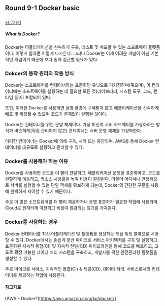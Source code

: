 ## Round 9-1 Docker basic

##### 

[뒤로가기](/docker/README.md)

##### What is Docker?  

Docker는 어플리케이션을 신속하게 구축, 테스트 및 배포할 수 있는 소프트웨어 플랫폼이다. 이렇게 말하면 어렵게 다가온다. 그러나 Docker는 이제 어려운 개념이 아닌 기본적인 개념이기 때문에 보다 쉽게 접근할 필요가 있다.  

### Dokcer의 동작 원리와 작동 방식

Docker는 소프트웨어를 컨테이너라는 표준화딘 유닛으로 피키징하며(묶으며), 이 컨테이너에는 소프트웨어를 실행하는 데 필요한 모든 것(라이브러리, 시스템 도구, 코드, 런타임 등)이 포함되어 있따.  

또한, 이러한 Docker를 사용하면 실행 환경에 구애받지 않고 애플리케이션을 신속하게 배포 및 확장할 수 있으며 코드가 문제없이 실행될 것이다.  

Docker는 컨테이너를 위한 운영 체제이다. 가상 머신이 서버 하드웨어를 가상화하는 방식과 비슷하게(직접 관리하지 않고) 컨테이너는 서버 운영 체제를 가상화한다.  

이러한 컨테이너는 Docker에 의해 구축, 시작 또는 중단되며, AWS를 통해 Docker 컨테이너를 대규모로 실행하고 관리할 수 있다.  

### Docker를 사용해야 하는 이유  

Docker를 사용하면 코드를 더 빨리 전달하고, 애플리케이션 운영을 표준화하고, 코드를 원할하게 이동하고, 리소스 사용률을 높여 비용이 절감된다. 더블어 어디서나 안정적으로 서버를 실행할 수 있는 단일 객체를 확보하게 되는데, Docker의 간단한 구문을 사용해 완벽하게 제어할 수 있기 때문이다.  

주로 더 많은 소프트웨어를 더 빨리 제공하거나 운영 표준화가 필요한 작업에 사용되며, Cloud로 원하라게 이전되고 비용이 절감되는 효과를 가져온다.  

### Docker를 사용하는 경우  

Docker 컨테이너를 최신 어플리케이션 및 플랫폼을 생성하는 핵심 빌딩 블록으로 사용할 수 있다. Docker에서는 손쉽게 분산 마이크로 서비스 아키텍처를 구축 및 실행하고, 표준화된 지속적 통합(CI) 및 지속적 전달(CD) 파이프라인을 통해 코드를 배포하고, 고도로 확장 가능한 데이터 처리 시스템을 구축하고, 개발자를 위한 완전관리형 플랫폼을 생성할 수 있다.  

주로 마이크로 서비스, 지속적인 통합(CI) & 제공(CD), 데이터 처리, 서비스로서의 컨테이너를 제공하는 작업에 사용된다.  

#### 참고자료

[AWS - Docker?][https://aws.amazon.com/ko/docker/]
